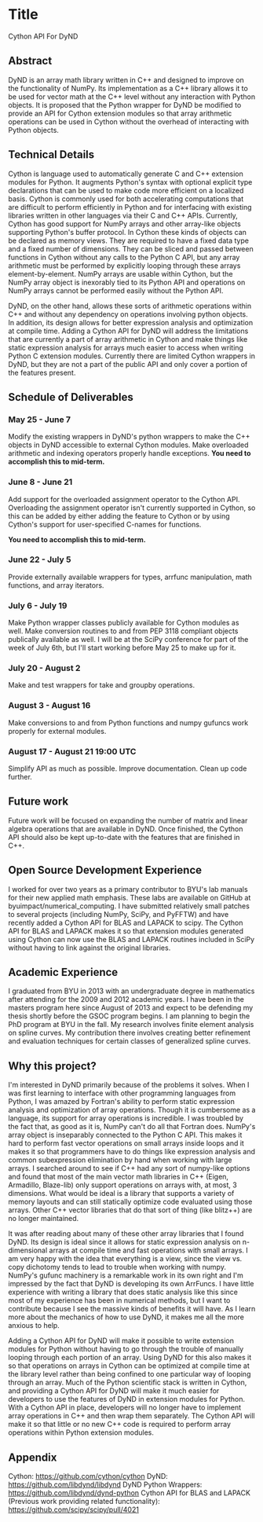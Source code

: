 # Title
Cython API For DyND

## Abstract
DyND is an array math library written in C++ and designed to improve on the functionality of NumPy.
Its implementation as a C++ library allows it to be used for vector math at the C++ level without any interaction with Python objects.
It is proposed that the Python wrapper for DyND be modified to provide an API for Cython extension modules so that array arithmetic operations can be used in Cython without the overhead of interacting with Python objects.

## Technical Details
Cython is language used to automatically generate C and C++ extension modules for Python.
It augments Python's syntax with optional explicit type declarations that can be used to make code more efficient on a localized basis.
Cython is commonly used for both accelerating computations that are difficult to perform efficiently in Python and for interfacing with existing libraries written in other languages via their C and C++ APIs.
Currently, Cython has good support for NumPy arrays and other array-like objects supporting Python's buffer protocol.
In Cython these kinds of objects can be declared as memory views.
They are required to have a fixed data type and a fixed number of dimensions.
They can be sliced and passed between functions in Cython without any calls to the Python C API, but any array arithmetic must be performed by explicitly looping through these arrays element-by-element.
NumPy arrays are usable within Cython, but the NumPy array object is inexorably tied to its Python API and operations on NumPy arrays cannot be performed easily without the Python API.

DyND, on the other hand, allows these sorts of arithmetic operations within C++ and without any dependency on operations involving python objects.
In addition, its design allows for better expression analysis and optimization at compile time.
Adding a Cython API for DyND will address the limitations that are currently a part of array arithmetic in Cython and make things like static expression analysis for arrays much easier to access when writing Python C extension modules.
Currently there are limited Cython wrappers in DyND, but they are not a part of the public API and only cover a portion of the features present.

## Schedule of Deliverables

### May 25 -  June 7
Modify the existing wrappers in DyND's python wrappers to make the C++ objects in DyND accessible to external Cython modules.
Make overloaded arithmetic and indexing operators properly handle exceptions.
**You need to accomplish this to mid-term.**

### June 8 - June 21
Add support for the overloaded assignment operator to the Cython API.
Overloading the assignment operator isn't currently supported in Cython, so this can be added by either adding the feature to Cython or by using Cython's support for user-specified C-names for functions.

**You need to accomplish this to mid-term.**

### June 22 - July 5
Provide externally available wrappers for types, arrfunc manipulation, math functions, and array iterators.

### July 6 - July 19
Make Python wrapper classes publicly available for Cython modules as well.
Make conversion routines to and from PEP 3118 compliant objects publically available as well.
I will be at the SciPy conference for part of the week of July 6th, but I'll start working before May 25 to make up for it.

### July 20 - August 2
Make and test wrappers for take and groupby operations.

### August 3 - August 16
Make conversions to and from Python functions and numpy gufuncs work properly for external modules.

### August 17 - August 21 19:00 UTC
Simplify API as much as possible.
Improve documentation.
Clean up code further.

## Future work
Future work will be focused on expanding the number of matrix and linear algebra operations that are available in DyND.
Once finished, the Cython API should also be kept up-to-date with the features that are finished in C++.

## Open Source Development Experience
I worked for over two years as a primary contributor to BYU's lab manuals for their new applied math emphasis.
These labs are available on GitHub at byuimpact/numerical_computing.
I have submitted relatively small patches to several projects (including NumPy, SciPy, and PyFFTW) and have recently added a Cython API for BLAS and LAPACK to scipy.
The Cython API for BLAS and LAPACK makes it so that extension modules generated using Cython can now use the BLAS and LAPACK routines included in SciPy without having to link against the original libraries.

## Academic Experience
I graduated from BYU in 2013 with an undergraduate degree in mathematics after attending for the 2009 and 2012 academic years.
I have been in the masters program here since August of 2013 and expect to be defending my thesis shortly before the GSOC program begins.
I am planning to begin the PhD program at BYU in the fall.
My research involves finite element analysis on spline curves.
My contribution there involves creating better refinement and evaluation techniques for certain classes of generalized spline curves.

## Why this project?
I'm interested in DyND primarily because of the problems it solves.
When I was first learning to interface with other programming languages from Python, I was amazed by Fortran's ability to perform static expression analysis and optimization of array operations.
Though it is cumbersome as a language, its support for array operations is incredible.
I was troubled by the fact that, as good as it is, NumPy can't do all that Fortran does.
NumPy's array object is inseparably connected to the Python C API.
This makes it hard to perform fast vector operations on small arrays inside loops and it makes it so that programmers have to do things like expression analysis and common subexpression elimination by hand when working with large arrays.
I searched around to see if C++ had any sort of numpy-like options and found that most of the main vector math libraries in C++ (Eigen, Armadillo, Blaze-lib) only support operations on arrays with, at most, 3 dimensions.
What would be ideal is a library that supports a variety of memory layouts and can still statically optimize code evaluated using those arrays.
Other C++ vector libraries that do that sort of thing (like blitz++) are no longer maintained. 

It was after reading about many of these other array libraries that I found DyND.
Its design is ideal since it allows for static expression analysis on n-dimensional arrays at compile time and fast operations with small arrays.
I am very happy with the idea that everything is a view, since the view vs. copy dichotomy tends to lead to trouble when working with numpy.
NumPy's gufunc machinery is a remarkable work in its own right and I'm impressed by the fact that DyND is developing its own ArrFuncs.
I have little experience with writing a library that does static analysis like this since most of my experience has been in numerical methods, but I want to contribute because I see the massive kinds of benefits it will have.
As I learn more about the mechanics of how to use DyND, it makes me all the more anxious to help.

Adding a Cython API for DyND will make it possible to write extension modules for Python without having to go through the trouble of manually looping through each portion of an array.
Using DyND for this also makes it so that operations on arrays in Cython can be optimized at compile time at the library level rather than being confined to one particular way of looping through an array.
Much of the Python scientific stack is written in Cython, and providing a Cython API for DyND will make it much easier for developers to use the features of DyND in extension modules for Python.
With a Cython API in place, developers will no longer have to implement array operations in C++ and then wrap them separately.
The Cython API will make it so that little or no new C++ code is required to perform array operations within Python extension modules.

## Appendix
Cython: https://github.com/cython/cython
DyND: https://github.com/libdynd/libdynd
DyND Python Wrappers: https://github.com/libdynd/dynd-python
Cython API for BLAS and LAPACK (Previous work providing related functionality): https://github.com/scipy/scipy/pull/4021
